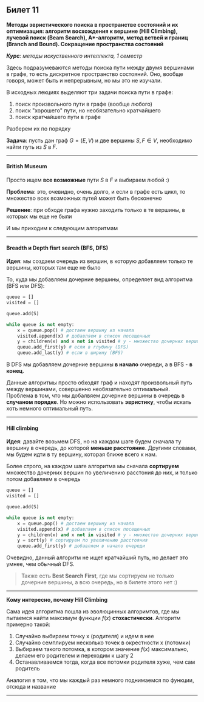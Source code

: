 ## Билет 11

__Методы эвристического поиска в пространстве состояний и их оптимизация: алгоритм восхождения к вершине (Hill Climbing), лучевой поиск (Beam Search), А*-алгоритм, метод ветвей и границ (Branch and Bound). Сокращение пространства состояний__

_**Курс**: методы искуственного интеллекта, 1 семестр_

Здесь подразумеваются методы поиска пути между двумя вершинами в графе, то есть дискретное пространство состояний. Оно, вообще говоря, может быть и непрерывным, но мы это не изучали.

В исходных лекциях выделяют три задачи поиска пути в графе:
1) поиск произвольного пути в графе (вообще любого)
2) поиск "хорошего" пути, но необязательно кратчайшего
3) поиск кратчайшего пути в графе

Разберем их по порядку

__Задача__: пусть дан граф $G = (E, V)$ и две вершины $S, F \in V$, необходимо найти путь из $S$ в $F$.

---

#### British Museum

Просто ищем __все возможные__ пути $S$ в $F$ и выбираем любой :)

__Проблема__: это, очевидно, очень долго, и если в графе есть цикл, то множество всех возможных путей может быть бесконечно

__Решение__: при обходе графа нужно заходить только в те вершины, в которых мы еще не были

И мы приходим к следующим алгоритмам

---
#### Breadth и Depth fisrt search (BFS, DFS)

__Идея__: мы создаем очередь из вершин, в которую добавляем только те вершины, которых там еще не было

То, куда мы добавляем дочерние вершины, определяет вид алгоритма (BFS или DFS):


```python
queue = []
visited = []

queue.add(S)

while queue is not empty:
    x = queue.pop() # достаем вершину из начала
    visited.append(x) # добавляем в список посещенных
    y = children(x) and x not in visited # y - множество дочерних вершин х, которых нет в списке посещенных
    queue.add_first(y) # если в глубину (DFS)
    queue.add_last(y) # если в ширину (BFS)
```
В DFS мы добавляем дочерние вершины __в начало__ очереди, а в BFS - __в конец__. 

Данные алгоритмы просто обходят граф и находят произвольный путь между вершинами, совершенно необязательно оптимальный. Проблема в том, что мы добалвяем дочерние вершины в очередь в __случаном порядке__. Но можно использовать __эвристику__, чтобы искать хоть немного оптимальный путь.

---
#### Hill climbing

__Идея__: давайте возьмем DFS, но на каждом шаге будем сначала ту вершину в очередь, до которой __меньше расстояние__. Другими словами, мы будем идти в ту вершину, которая ближе всего к нам. 

Более строго, на каждом шаге алгоритма мы сначала __сортируем__ множество дочерних вершин по увеличению расстония до них, и только потом добавляем в очередь

```python
queue = []
visited = []

queue.add(S)

while queue is not empty:
    x = queue.pop() # достаем вершину из начала
    visited.append(x) # добавляем в список посещенных
    y = children(x) and x not in visited # y - множество дочерних вершин х, которых нет в списке посещенных
    y = sort(y) # сортируем по увеличению расстояния 
    queue.add_first(y) # добавляем в начало очереди
```

Очевидно, данный алгоритм не ищет кратчайший путь, но делает это умнее, чем обычный DFS.

> Также есть __Best Search First__, где мы сортируем не только дочерние вершины, а всю очередь, но в билете этого нет :)

---
**Кому интересно, почему Hill Climbing**

Сама идея алгоритма пошла из эволюцинных алгоримтов, где мы пытаемся найти максимум функции $f(x)$ __стохастически__. Алгоритм примерно такой:
1) Случайно выбираем точку x (родителя) и идем в нее
2) Случайно семплируем несколько точек в окрестности х (потомки)
3) Выбираем такого потомка, в котором значение $f(x)$ максимально, делаем его родителем и переходим к шагу 2
4) Останавливаемся тогда, когда все потомки родителя хуже, чем сам родитель

Аналогия в том, что мы каждый раз немного поднимаемся по функции, отсюда и название

---



